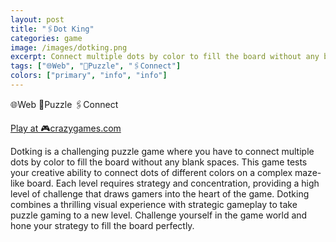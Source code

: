 ```yaml
---
layout: post
title: "🖇️Dot King"
categories: game
image: /images/dotking.png
excerpt: Connect multiple dots by color to fill the board without any blank spaces.
tags: ["🌐Web", "🧩Puzzle", "🖇️Connect"]
colors: ["primary", "info", "info"]
---
```


<span class="badge badge-primary">🌐Web</span>
<span class="badge badge-info">🧩Puzzle</span>
<span class="badge badge-info">🖇️Connect</span>

<a href="https://www.crazygames.com/game/dot-king" class="btn btn-primary btn-lg">Play at 🎮crazygames.com</a>

Dotking is a challenging puzzle game where you have to connect multiple dots by color to fill the board without any blank spaces. This game tests your creative ability to connect dots of different colors on a complex maze-like board. Each level requires strategy and concentration, providing a high level of challenge that draws gamers into the heart of the game. Dotking combines a thrilling visual experience with strategic gameplay to take puzzle gaming to a new level. Challenge yourself in the game world and hone your strategy to fill the board perfectly.
